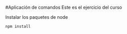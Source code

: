 #Aplicación de comandos
Este es el ejercicio del curso

Instalar los paquetes de node
```
npm install
```